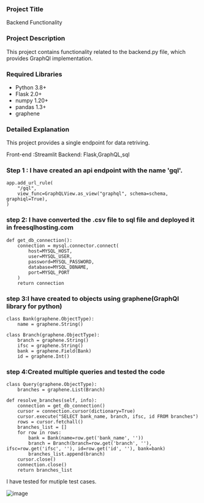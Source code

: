 
### Project Title
Backend Functionality

### Project Description
This project contains functionality related to the backend.py file, which provides GraphQl implementation.
### Required Libraries
* Python 3.8+
* Flask 2.0+
* numpy 1.20+
* pandas 1.3+
* graphene

### Detailed Explanation
This project provides a single endpoint for data retriving.

Front-end :Streamlit
Backend: Flask,GraphQL,sql

### Step 1 : I have created an api endpoint with the name 'gql'.
    app.add_url_rule(
        "/gql",
        view_func=GraphQLView.as_view("graphql", schema=schema, graphiql=True),
    )

### step 2: I have converted the .csv file to sql file and deployed it in freesqlhosting.com
    def get_db_connection():
        connection = mysql.connector.connect(
            host=MYSQL_HOST,
            user=MYSQL_USER,
            password=MYSQL_PASSWORD,
            database=MYSQL_DBNAME,
            port=MYSQL_PORT
        )
        return connection

### step 3:I have created to objects using graphene(GraphQl library for python)
    class Bank(graphene.ObjectType):
        name = graphene.String()
    
    class Branch(graphene.ObjectType):
        branch = graphene.String()
        ifsc = graphene.String()
        bank = graphene.Field(Bank)
        id = graphene.Int()
### step 4:Created multiple queries and tested the code
    class Query(graphene.ObjectType):
        branches = graphene.List(Branch)

    def resolve_branches(self, info):
        connection = get_db_connection()
        cursor = connection.cursor(dictionary=True)
        cursor.execute("SELECT bank_name, branch, ifsc, id FROM branches")
        rows = cursor.fetchall()
        branches_list = []
        for row in rows:
            bank = Bank(name=row.get('bank_name', ''))
            branch = Branch(branch=row.get('branch', ''), ifsc=row.get('ifsc', ''), id=row.get('id', ''), bank=bank)
            branches_list.append(branch)
        cursor.close()
        connection.close()
        return branches_list

I have tested for mutiple test cases.

![image](https://github.com/user-attachments/assets/cc0bace5-dd79-4bed-888a-902a31296c47)
